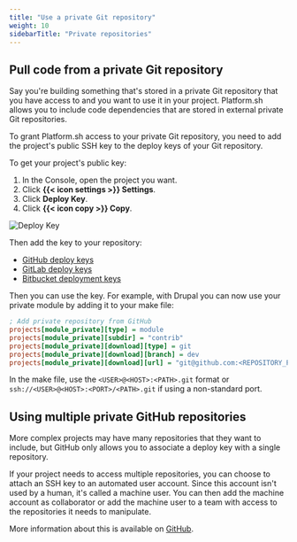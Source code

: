 ```yaml
---
title: "Use a private Git repository"
weight: 10
sidebarTitle: "Private repositories"
---
```


## Pull code from a private Git repository

Say you're building something that's stored in a private Git repository that you have access to
and you want to use it in your project.
Platform.sh allows you to include code dependencies that are stored in external private Git repositories.

To grant Platform.sh access to your private Git repository,
you need to add the project's public SSH key to the deploy keys of your Git repository.

To get your project's public key:

1. In the Console, open the project you want.
2. Click **{{< icon settings >}} Settings**.
3. Click **Deploy Key**.
4. Click **{{< icon copy >}} Copy**.

![Deploy Key](/images/management-console/settings-deploy-key.png "0.5")

Then add the key to your repository:

* [GitHub deploy keys](https://docs.github.com/en/developers/overview/managing-deploy-keys#deploy-keys) 
* [GitLab deploy keys](https://docs.gitlab.com/ee/user/project/deploy_keys/)
* [Bitbucket deployment keys](https://bitbucket.org/blog/deployment-keys)

Then you can use the key.
For example, with Drupal you can now use your private module by adding it to your make file:

```ini
; Add private repository from GitHub
projects[module_private][type] = module
projects[module_private][subdir] = "contrib"
projects[module_private][download][type] = git
projects[module_private][download][branch] = dev
projects[module_private][download][url] = "git@github.com:<REPOSITORY_PATH>.git"
```

In the make file, use the `<USER>@<HOST>:<PATH>.git` format or `ssh://<USER>@<HOST>:<PORT>/<PATH>.git` if using a non-standard port.

## Using multiple private GitHub repositories

More complex projects may have many repositories that they want to include,
but GitHub only allows you to associate a deploy key with a single repository.

If your project needs to access multiple repositories, you can choose to attach an SSH key to an automated user account.
Since this account isn't used by a human, it's called a machine user.
You can then add the machine account as collaborator
or add the machine user to a team with access to the repositories it needs to manipulate.

More information about this is available on [GitHub](https://docs.github.com/en/developers/overview/managing-deploy-keys#machine-users).

